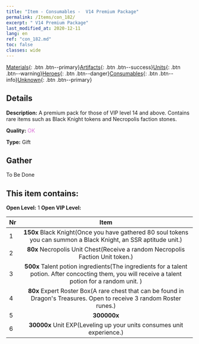 ```yaml
---
title: "Item - Consumables -  V14 Premium Package"
permalink: /Items/con_182/
excerpt: " V14 Premium Package"
last_modified_at: 2020-12-11
lang: en
ref: "con_182.md"
toc: false
classes: wide
---
```

 [Materials](/Items/){: .btn .btn--primary}[Artifacts](/Items/Artifacts/){: .btn .btn--success}[Units](/Items/Units/){: .btn .btn--warning}[Heroes](/Items/Heroes/){: .btn .btn--danger}[Consumables](/Items/Consumables/){: .btn .btn--info}[Unknown](/Items/Unknown/){: .btn .btn--primary}

## Details
 **Description:** A premium pack for those of VIP level 14 and above. Contains rare items such as Black Knight tokens and Necropolis faction stones.

 **Quality:** <span style="color: #DA70D6">OK</span>

 **Type:** Gift

## Gather

  To Be Done

## This item contains:

 **Open Level:** 1
 **Open VIP Level:** 

  | Nr |      Item    |
  |:---|:------------:|
  | 1 |  **150x** Black Knight(Once you have gathered 80 soul tokens you can summon a Black Knight, an SSR aptitude unit.) | 
  | 2 |  **80x** Necropolis Unit Chest(Receive a random Necropolis Faction Unit token.) | 
  | 3 |  **500x** Talent potion ingredients(The ingredients for a talent potion. After concocting them, you will receive a talent potion for a random unit. ) | 
  | 4 |  **80x** Expert Roster Box(A rare chest that can be found in Dragon's Treasures. Open to receive 3 random Roster runes.) | 
  | 5 |  **300000x** <i class="fas fa-coins"/> | 
  | 6 |  **30000x** Unit EXP(Leveling up your units consumes unit experience.) | 
